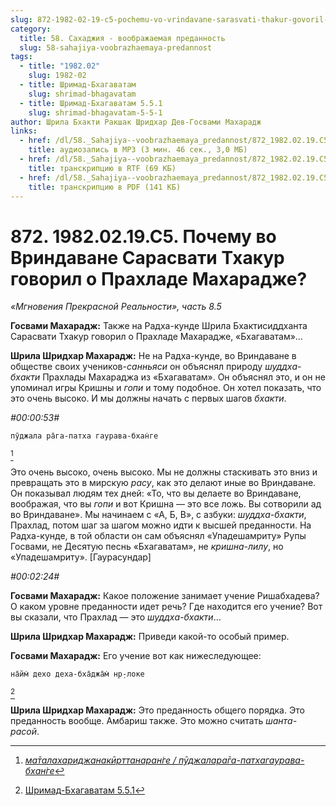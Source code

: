 ```yaml
---
slug: 872-1982-02-19-c5-pochemu-vo-vrindavane-sarasvati-thakur-govoril-o-prahlade-maharadzhe
category:
  title: 58. Сахаджия - воображаемая преданность
  slug: 58-sahajiya-voobrazhaemaya-predannost
tags:
  - title: "1982.02"
    slug: 1982-02
  - title: Шримад-Бхагаватам
    slug: shrimad-bhagavatam
  - title: Шримад-Бхагаватам 5.5.1
    slug: shrimad-bhagavatam-5-5-1
author: Шрила Бхакти Ракшак Шридхар Дев-Госвами Махарадж
links:
  - href: /dl/58._Sahajiya--voobrazhaemaya_predannost/872_1982.02.19.C5_SridharMj_Pochemu_vo_Vrindavane_Sarasvati_Thakur_govoril_o_Prahlade_Maharaje.mp3
    title: аудиозапись в MP3 (3 мин. 46 сек., 3,0 МБ)
  - href: /dl/58._Sahajiya--voobrazhaemaya_predannost/872_1982.02.19.C5_SridharMj_Pochemu_vo_Vrindavane_Sarasvati_Thakur_govoril_o_Prahlade_Maharaje.rtf
    title: транскрипцию в RTF (69 КБ)
  - href: /dl/58._Sahajiya--voobrazhaemaya_predannost/872_1982.02.19.C5_SridharMj_Pochemu_vo_Vrindavane_Sarasvati_Thakur_govoril_o_Prahlade_Maharaje.pdf
    title: транскрипцию в PDF (141 КБ)
---
```


# 872. 1982.02.19.C5. Почему во Вриндаване Сарасвати Тхакур говорил о Прахладе Махарадже?

*«Мгновения Прекрасной Реальности», часть 8.5*

**Госвами Махарадж:** Также на Радха-кунде Шрила Бхактисиддханта Сарасвати Тхакур говорил о Прахладе Махарадже, «Бхагаватам»…

**Шрила Шридхар Махарадж:** Не на Радха-кунде, во Вриндаване в обществе своих учеников-*санньяси* он объяснял природу *шуддха-бхакти* Прахлады Махараджа из «Бхагаватам». Он объяснял это, и он не упоминал игры Кришны и *гопи* и тому подобное. Он хотел показать, что это очень высоко. И мы должны начать с первых шагов *бхакти*.

*#00:00:53#*

    пӯджала ра̄га-патха гаурава-бхан̇ге
[^_ftn1]

Это очень высоко, очень высоко. Мы не должны стаскивать это вниз и превращать это в мирскую *расу*, как это делают иные во Вриндаване. Он показывал людям тех дней: «То, что вы делаете во Вриндаване, воображая, что вы *гопи* и вот Кришна — это все ложь. Вы сотворили ад во Вриндаване». Мы начинаем с «А, Б, В», с азбуки: *шуддха-бхакти*, Прахлад, потом шаг за шагом можно идти к высшей преданности. На Радха-кунде, в той области он сам объяснял «Упадешамриту» Рупы Госвами, не Десятую песнь «Бхагаватам», не *кришна-лилу*, но «Упадешамриту». [Гаурасундар]

*#00:02:24#*

**Госвами Махарадж:** Какое положение занимает учение Ришабхадева? О каком уровне преданности идет речь? Где находится его учение? Вот вы сказали, что Прахлад — это *шуддха-бхакти*…

**Шрила Шридхар Махарадж:** Приведи какой-то особый пример.

**Госвами Махарадж:** Его учение вот как нижеследующее:

    на̄йм̇ дехо деха-бха̄джа̄м̇ нр̣-локе
[^_ftn2]

**Шрила Шридхар Махарадж:** Это преданность общего порядка. Это преданность вообще. Амбариш также. Это можно считать *шанта-расой*.



[^_ftn1]: [*ма̄талахариджанакӣрттанаран̇ге / пӯджалара̄га-патхагаурава-бхан̇ге*](../notes/shloka/matalaharidzhanakjorttanarange-pudzhalaraga-pathagaurava-bhange.md)

[^_ftn2]: [Шримад-Бхагаватам 5.5.1](../notes/shrimad-bhagavatam/shrimad-bhagavatam-5-5-1.md)
